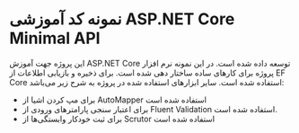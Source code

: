 # نمونه کد آموزشی ASP.NET Core Minimal API

<p>
  این پروژه جهت آموزش ASP.NET Core توسعه داده شده است. در این نمونه نرم افزار پروژه برای کارهای ساده ساختار دهی شده است. برای ذخیره و بازیابی اطلاعات از EF Core استفاده شده است. سایر ابزارهای استفاده شده در پروژه به شرح زیر می‌باشد:
  <ul>
    <li>برای مپ کردن اشیا از AutoMapper استفاده شده است</li>
    <li>برای اعتبار سنجی پارامتر‌های ورودی از Fluent Validation استفاده شده است.</li>
    <li>برای ثبت خودکار وابستگی‌ها از Scrutor استفاده شده است</li>
  </ul>
</p>
